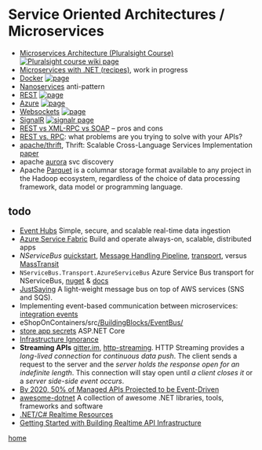 # Service Oriented Architectures / Microservices

- [Microservices Architecture (Pluralsight Course)](./soa/Microservices-Architecture.md) [![Pluralsight course wiki page](https://img.shields.io/badge/Pluralsight-wiki-red.svg)](./soa/Microservices-Architecture.md)
- [Microservices with .NET (recipes)](./soa/Microservices-with-.NET.md), work in progress
- [Docker](./soa/Docker.md) [![page](https://img.shields.io/badge/wiki-page-green.svg)](soa/Docker.md)
- [Nanoservices](./soa/nanosvc.md) anti-pattern
- [REST](rest.md) [![page](https://img.shields.io/badge/wiki-page-green.svg)](rest.md)
- [Azure](soa/azure.md) [![page](https://img.shields.io/badge/wiki-page-green.svg)](soa/azure.md)
- [Websockets](soa/websockets.md) [![page](https://img.shields.io/badge/wiki-page-green.svg)](soa/websockets.md)
- [SignalR](soa/signalr.md) [![signalr page](https://img.shields.io/badge/wiki-page-green.svg)](soa/signalr.md)
- [REST vs XML-RPC vs SOAP](https://maxivak.com/rest-vs-xml-rpc-vs-soap/)  – pros and cons
- [REST vs. RPC](https://cloud.google.com/blog/products/application-development/rest-vs-rpc-what-problems-are-you-trying-to-solve-with-your-apis): what problems are you trying to solve with your APIs?
- [apache/thrift](https://github.com/apache/thrift/tree/master/tutorial), Thrift: Scalable Cross-Language Services Implementation [paper](https://thrift.apache.org/static/files/thrift-20070401.pdf)
- apache [aurora](http://aurora.apache.org/documentation/latest/features/service-discovery/) svc discovery
- Apache [Parquet](https://parquet.apache.org/) is a columnar storage format available to any project in the Hadoop ecosystem, regardless of the choice of data processing framework, data model or programming language.

## todo

- [Event Hubs](https://azure.microsoft.com/en-us/services/event-hubs/) Simple, secure, and scalable real-time data ingestion
- [Azure Service Fabric](https://azure.microsoft.com/en-us/services/service-fabric/) Build and operate always-on, scalable, distributed apps
- *NServiceBus* [quickstart](https://docs.particular.net/tutorials/quickstart/), [Message Handling Pipeline](https://docs.particular.net/nservicebus/pipeline/), [transport](https://docs.particular.net/transports/azure-service-bus/), versus [MassTransit](http://looselycoupledlabs.com/2014/11/masstransit-versus-nservicebus-fight/)
- `NServiceBus.Transport.AzureServiceBus` Azure Service Bus transport for NServiceBus, [nuget](https://www.nuget.org/packages/NServiceBus.Transport.AzureServiceBus/) & [docs](https://docs.particular.net/nservicebus/hosting/publishing-from-web-applications)
- [JustSaying](https://github.com/justeat/JustSaying) A light-weight message bus on top of AWS services (SNS and SQS).
- Implementing event-based communication between microservices: [integration events](https://docs.microsoft.com/en-us/dotnet/standard/microservices-architecture/multi-container-microservice-net-applications/integration-event-based-microservice-communications)
- eShopOnContainers/src[/BuildingBlocks/EventBus/](https://github.com/dotnet-architecture/eShopOnContainers/tree/master/src/BuildingBlocks/EventBus)
- [store app secrets](https://docs.microsoft.com/en-us/dotnet/standard/microservices-architecture/secure-net-microservices-web-applications/developer-app-secrets-storage) ASP.NET Core
- [Infrastructure Ignorance](https://ayende.com/blog/3137/infrastructure-ignorance)
- **Streaming APIs** [gitter.im](https://developer.gitter.im/docs/streaming-api), [http-streaming](https://realtimeapi.io/hub/http-streaming/). HTTP Streaming provides a _long-lived connection_ for _continuous data push_. The client sends a request to the server and the _server holds the response open for an indefinite length_. This connection will stay open until _a client closes it_ or a _server side-side event occurs_.
- [By 2020, 50% of Managed APIs Projected to be Event-Driven](https://realtimeapi.io/2020-50-percent-managed-apis-projected-event-driven/)
- [awesome-dotnet](https://github.com/quozd/awesome-dotnet) A collection of awesome .NET libraries, tools, frameworks and software
- [.NET/C# Realtime Resources](https://realtimeapi.io/hub/dotnet-c-realtime-resources/)
- [Getting Started with Building Realtime API Infrastructure](https://realtimeapi.io/getting-started-with-building-realtime-api-infrastructure/)

[home](../README.md)